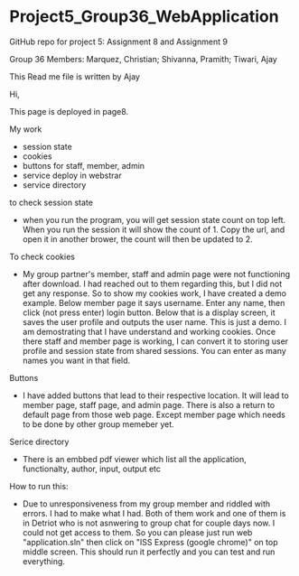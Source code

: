 # Project5_Group36_WebApplication
GitHub repo for project 5: Assignment 8 and Assignment 9

Group 36 Members:
Marquez, Christian;
Shivanna, Pramith;
Tiwari, Ajay

This Read me file is written by Ajay

Hi, 

This page is deployed in page8. 

My work
- session state
- cookies
- buttons for staff, member, admin
- service deploy in webstrar
- service directory


to check session state
- when you run the program, you will get session state count on top left. When you run the session
  it will show the count of 1. Copy the url, and open it in another brower, the count will then be 
   updated to 2.

To check cookies
- My group partner's member, staff and admin page were not functioning after download. I had reached out
  to them regarding this, but I did not get any response. So to show my cookies work, I have created a
  demo example. Below member page it says username. Enter any name, then click (not press enter) login
  button. Below that is a display screen, it saves the user profile and outputs the user name. This is 
  just a demo. I am demostrating that I have understand and working cookies. Once there staff and member
  page is working, I can convert it to storing user profile and session state from shared sessions. You can
  enter as many names you want in that field. 

Buttons
- I have added buttons that lead to their respective location. It will lead to member page, staff page,
  and admin page. There is also a return to default page from those web page. Except member page which
  needs to be done by other group memeber yet. 

Serice directory
- There is an embbed pdf viewer which list all the application, functionalty, author, input, output etc


How to run this:
- Due to unresponsiveness from my group member and riddled with errors. I had to make what I had. Both 
  of them work and one of them is in Detriot who is not asnwering to group chat for couple days now. I  
  could not get access to them. So you can please just run web "application.sln" then click 
  on "ISS Express (google chrome)" on top middle screen. This should run it perfectly and you can test 
  and run everything. 
